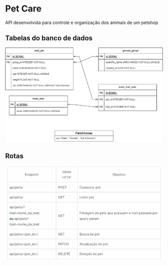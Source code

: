 # Pet Care

API desenvolvida para controle e organização dos animais de um petshop

## **Tabelas do banco de dados**

<div align="center">
  <img src="./DER.png" alt="Diagrama de entidades e relacionamentos" />
</div>

## **Rotas**

<div align="center">
  <img src="./rotas.png" alt="Rotas da aplicação" />
</div>
